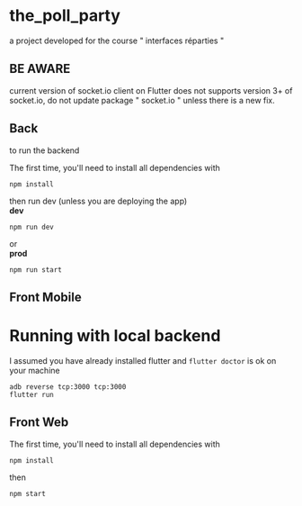 # the_poll_party
a project developed for the course " interfaces réparties "

## BE AWARE

current version of socket.io client on Flutter does not supports version 3+ of socket.io, 
do not update package " socket.io " unless there is a new fix.
## Back
to run the backend

The first time, you'll need to install all dependencies with
```
npm install
```

then run dev (unless you are deploying the app)<br>
**dev**
```
npm run dev
```
or<br>
**prod**
```
npm run start
```

## Front Mobile
# Running with local backend

I assumed you have already installed flutter and `flutter doctor` is ok on your machine

```
adb reverse tcp:3000 tcp:3000
flutter run
```

## Front Web
The first time, you'll need to install all dependencies with
```
npm install
```

then
```
npm start
```